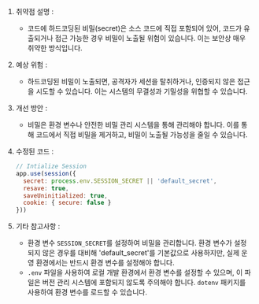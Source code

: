 1. 취약점 설명 :
   - 코드에 하드코딩된 비밀(secret)은 소스 코드에 직접 포함되어 있어, 코드가 유출되거나 접근 가능한 경우 비밀이 노출될 위험이 있습니다. 이는 보안상 매우 취약한 방식입니다.

2. 예상 위험 :
   - 하드코딩된 비밀이 노출되면, 공격자가 세션을 탈취하거나, 인증되지 않은 접근을 시도할 수 있습니다. 이는 시스템의 무결성과 기밀성을 위협할 수 있습니다.

3. 개선 방안 :
   - 비밀은 환경 변수나 안전한 비밀 관리 시스템을 통해 관리해야 합니다. 이를 통해 코드에서 직접 비밀을 제거하고, 비밀이 노출될 가능성을 줄일 수 있습니다.

4. 수정된 코드 :
   ```javascript
   // Intialize Session
   app.use(session({
     secret: process.env.SESSION_SECRET || 'default_secret',
     resave: true,
     saveUninitialized: true,
     cookie: { secure: false }
   }))
   ```

5. 기타 참고사항 :
   - 환경 변수 `SESSION_SECRET`를 설정하여 비밀을 관리합니다. 환경 변수가 설정되지 않은 경우를 대비해 'default_secret'를 기본값으로 사용하지만, 실제 운영 환경에서는 반드시 환경 변수를 설정해야 합니다.
   - `.env` 파일을 사용하여 로컬 개발 환경에서 환경 변수를 설정할 수 있으며, 이 파일은 버전 관리 시스템에 포함되지 않도록 주의해야 합니다. `dotenv` 패키지를 사용하여 환경 변수를 로드할 수 있습니다.